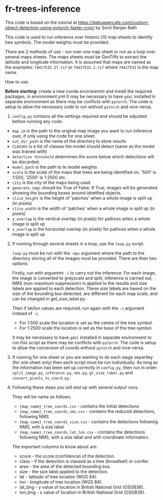 # fr-trees-inference

This code is based on the tutorial at https://debuggercafe.com/custom-object-detection-using-pytorch-faster-rcnn/ by Sovit Ranjan Rath

This code is used to run inference over historic OS map sheets to identify tree symbols. The model weights must be provided.

There are 2 methods of use - run over one map sheet or run as a loop over several maps sheets. The maps sheets must be GeoTiffs to extract the latitude and longitude information. It is assumed that maps are named as the examples: ``74417532.27.tif`` or ``74417532.1.tif`` where ``74417532`` is the map name.

How to use:

**Before starting:** create a new conda environemnt and install the required packages, in environment.yml
It may be necessary to have ``gdal`` installed in separate environment as there may be conflicts with ``pytorch``. The code is setup to allow the necessary code to run without ``pytorch`` and vice-versa.

1. ``config.py`` contains all the settings required and should be adjusted before running any code.
- ``map_im`` is the path to the original map image you want to run inference over, if only using the code for one sheet.
- ``out_dir_path`` is the name of the directory to store results
- ``CLASSES`` is a list of classes the model should detect (same as the model was trained with)
- ``detection threshold`` determines the score below which detections will be discarded.
- ``model_path`` is the path to te model weights
- ``scale`` is the scale of the maps that trees are being identified on. '500' is 1:500, '2500' is 1:2500 etc.
- ``city`` is the city of the maps being used
- ``generate_imgs`` should be True of False. If True, images will be generated showing the bounding boxes around idnetfied objects.
- ``slice_height`` is the height of 'patches' when a whole image is split up (in pixels)
- ``slice_width`` is the width of 'patches' when a whole image is split up (in pixels)
- ``y_overlap`` is the vertical overlap (in pixels) for pathces when a whole image is split up
- ``x_overlap`` is the horizontal overlap (in pixels) for pathces when a whole image is split up

2. If running through several sheets in a loop, use the ``loop.py`` script.
  
   ``loop.py`` must be run with the ``-mps`` argument where the path to the directory storing all of the images must be provided. There are then two options:  

   Firstly, run with arguemnt ``-i`` to carry out the inference. For each image, the image is converted to greyscale and split, inference is carried out, NMS (non-maximum suppression) is applied to the results and size labels are applied to each detection. These size labels are based on the size of the bounding box detected, are different for each map scale, and can be changed in get_size_label.py.

   Then if lat/lon values are required, run again with the ``-c`` argument instead of ``-i``.
   - For 1:500 scale the location is set as the centre of the tree symbol.
   - For 1:2500 scale the location is set as the base of the tree symbol.

    It may be necessary to have ``gdal`` installed in separate environment to run this script as there may be conflicts with ``pytorch``. The code is setup to allow the conversion of coords without ``pytorch`` and vice-versa.

3. If running for one sheet or you are wanting to do each stage separtley (for one sheet only) then each script must be run individually. As long as the information has been set up correctly in ``config.py``, then run in order: ``split_image.py``, ``inference.py``, ``nms.py``, ``gt_size_label.py`` and ``convert_pixels_to_coord.py``.

4. Following these steps you will end up with several output csvs.
  
   They will be name as follows:
   - ``{map_name}_tree_coords.csv`` - contains the initial detections
   - ``{map_name}_tree_coords_nms.csv`` - contains the reduced detections, following NMS
   - ``{map_name}_tree_coords_size.csv`` - contains the detections following NMS, with a size label
   - ``{map_name}_tree_coords_lat_lon.csv`` - contains the detections following NMS, with a size label and with coordinate information. 

   The important columns to know about are:

   - score - the score (confidence) of the detection.
   - class - if the detection is classed as a tree (broadleaf) or conifer.
   - area - the area of the detected bounding box.
   - size - the size label applied to the detection.
   - lat - latitude of tree location (WGS 84).
   - lon - longitude of tree location (WGS 84).
   - lat_bng - y value of location in British National Grid (OSGB36).
   - lon_bng - x value of location in British National Grid (OSGB36).